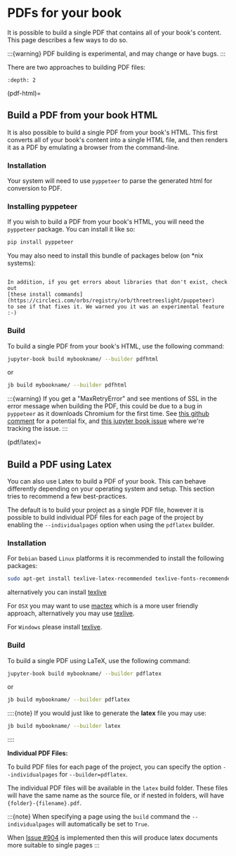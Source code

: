 # PDFs for your book

It is possible to build a single PDF that contains all of your book's content. This
page describes a few ways to do so.

:::{warning}
PDF building is experimental, and may change or have bugs.
:::

There are two approaches to building PDF files:

```{contents}
:depth: 2
```

(pdf-html)=
## Build a PDF from your book HTML

It is also possible to build a single PDF from your book's HTML. This first
converts all of your book's content into a single HTML file, and then renders
it as a PDF by emulating a browser from the command-line.

### Installation

Your system will need to use `pyppeteer` to parse the generated html for
conversion to PDF.

### Installing pyppeteer

If you wish to build a PDF from your book's HTML, you will need the `pyppeteer` package.
You can install it like so:

```bash
pip install pyppeteer
```

You may also need to install this bundle of packages below (on *nix systems):

```{literalinclude} ../../.github/workflows/pyppeteer_reqs.txt
```

```{margin}
In addition, if you get errors about libraries that don't exist, check out
[these install commands](https://circleci.com/orbs/registry/orb/threetreeslight/puppeteer)
to see if that fixes it. We warned you it was an experimental feature :-)
```

### Build

To build a single PDF from your book's HTML, use the following command:

```bash
jupyter-book build mybookname/ --builder pdfhtml
```

or

```bash
jb build mybookname/ --builder pdfhtml
```

:::{warning}
If you get a "MaxRetryError" and see mentions of SSL in the error message when building the PDF,
this could be due to a bug in `pyppeteer` as it downloads Chromium for the first time.
See [this github comment](https://github.com/miyakogi/pyppeteer/issues/258#issuecomment-563075764)
for a potential fix, and [this jupyter book issue](https://github.com/executablebooks/jupyter-book/issues/593)
where we're tracking the issue.
:::

(pdf/latex)=
## Build a PDF using Latex

You can also use Latex to build a PDF of your book. This can behave differently depending on your
operating system and setup. This section tries to recommend a few best-practices.

The default is to build your project as a single PDF file, however it is possible to build
individual PDF files for each page of the project by enabling the `--individualpages` option
when using the `pdflatex` builder.

### Installation

For `Debian` based `Linux` platforms it is recommended to install the following packages:

```bash
sudo apt-get install texlive-latex-recommended texlive-fonts-recommended texlive-latex-extra latexmk
```

alternatively you can install [texlive](https://www.tug.org/texlive/quickinstall.html)

For `OSX` you may want to use [mactex](http://www.tug.org/mactex/) which is a more
user friendly approach, alternatively you may use [texlive](https://www.tug.org/texlive/quickinstall.html).

For `Windows` please install [texlive](https://www.tug.org/texlive/windows.html).

### Build

To build a single PDF using LaTeX, use the following command:

```bash
jupyter-book build mybookname/ --builder pdflatex
```

or

```bash
jb build mybookname/ --builder pdflatex
```

::::{note}
If you would just like to generate the **latex** file you may use:

```bash
jb build mybookname/ --builder latex
```

::::


**Individual PDF Files:**

To build PDF files for each page of the project,
you can specify the option `--individualpages` for `--builder=pdflatex`.

The individual PDF files will be available in the
`latex` build folder. These files will have the same name as the source
file, or if nested in folders, will have `{folder}-{filename}.pdf`.

:::{note}
When specifying a page using the `build` command the `--individualpages`
will automatically be set to `True`.

When [Issue #904](https://github.com/executablebooks/jupyter-book/issues/904)
is implemented then this will produce latex documents more suitable to
single pages
:::
